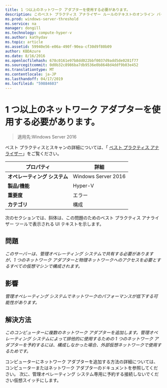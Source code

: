 ```yaml
---
title: 1 つ以上のネットワーク アダプターを使用する必要があります。
description: このベスト プラクティス アナライザー ルールのテキストのオンライン バージョン。
ms.prod: windows-server-threshold
ms.service: na
manager: dongill
ms.technology: compute-hyper-v
ms.author: kathydav
ms.topic: article
ms.assetid: 59940e56-e06a-490f-90ea-cf30d9f80b09
author: KBDAzure
ms.date: 8/16/2016
ms.openlocfilehash: 678c0161e97b8dd022bbf0037d9add5de0281f77
ms.sourcegitcommit: 0d0b32c8986ba7db9536e0b8648d4ddf9b03e452
ms.translationtype: MT
ms.contentlocale: ja-JP
ms.lasthandoff: 04/17/2019
ms.locfileid: "59884603"
---
```

# <a name="more-than-one-network-adapter-should-be-available"></a>1 つ以上のネットワーク アダプターを使用する必要があります。

>適用先:Windows Server 2016

ベスト プラクティスとスキャンの詳細については、「 [ベスト プラクティス アナライザー](https://go.microsoft.com/fwlink/?LinkId=122786)」をご覧ください。  
  
|プロパティ|詳細|  
|-|-|  
|**オペレーティング システム**|Windows Server 2016|  
|**製品/機能**|Hyper-V|  
|**重要度**|エラー|  
|**カテゴリ**|構成|  

次のセクションでは、斜体は、この問題のためのベスト プラクティス アナライザー ツールで表示される UI テキストを示します。

## <a name="issue"></a>問題  
  
*このサーバーは、管理オペレーティング システムで共有する必要がありますが、1 つのネットワーク アダプターと物理ネットワークへのアクセスを必要とするすべての仮想マシンで構成されます。*  
  
## <a name="impact"></a>影響  
  
*管理オペレーティング システムでネットワークのパフォーマンスが低下する可能性があります。*  
  
## <a name="resolution"></a>解決方法  
  
*このコンピューターに複数のネットワーク アダプターを追加します。管理オペレーティング システムによって排他的に使用するための 1 つのネットワーク アダプターを予約するには、構成しなかった場合、外部仮想ネットワークで使用するためです。*  
  
コンピューターにネットワーク アダプターを追加する方法の詳細については、コンピューターまたはネットワーク アダプターのドキュメントを参照してください。 次に、管理オペレーティング システム専用に予約する接続しないでください仮想スイッチにします。   
  


